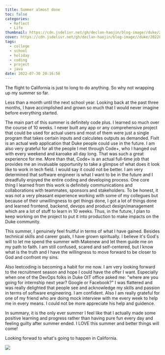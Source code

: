 ```yaml
---
title: Summer almost done
toc: false
categories:
  - Reflect
  - Life
thumbnail: https://cdn.jsdelivr.net/gh/declan-haojin/blog-image//duke/20220731013547.png
cover: https://cdn.jsdelivr.net/gh/declan-haojin/blog-image//duke/20220731013547.png
tags:
  - college
  - school
  - holiday
  - coding
  - project
  - java
date: 2022-07-30 20:16:58
---
```


The flight to California is just to long to do anything. So why not wrapping up my summer so far.



Less than a month until the next school year. Looking back at the past three months, I have accimplished and grown so much that I would never imagine before everything started.

The main part of this summer is definitely code plus. I learned so much over the course of 10 weeks. I never built any app or any comprehensive project that could be used for actual users and most of them were just a single program that takes certain inputs and calculates outputs as demanded. FixIt is an actual web application that Duke people could use in the future. I am also very grateful for all the people I met through Code+, who I hanged out with every weekend and karoake all day long. That was such a great experience for me. More than that, Code+ is an actual full-time job that provides me an invaluable opportunity to take a glimpse of what does it look like to work in tech field. I would say it could not be better. I am very determined that software engineer is what I want to be in the future and I dreadfully enjoyed the entire coding and developing process. One core thing I learned from this work is definitely communications and collaborations with teammates, sponsors and stakeholders. To be honest, it was not a very pleasant experience working with some of my collegues but because of their unwillingness to get things done, I got a lot of things done and learned frontend, backend, devops and product design/management which are a lot of stuff to learn in 10 weeks. Thus, in the future, I plan to keep working on the project to put it into production to make impacts on the Duke community.

This summer, I genuinely feel fruitful in terms of what I have gained. Besides technical skills and career goals, I have grown spiritually. I believe it's God's will to let me spend the summer with Makenew and let them guide me on my path to faith. I am still confused, scared and self-centered, but I know what is the truth and I have the willingness to move forward to be closer to God and confront my sins.

Also leetcoding is becoming a habit for me now. I am very looking forward to the recruitment season and hope I could have the offer I want. Especially when one of the DevOps folks in Duke OIT office asked me: "where are you going for internship next year? Google or Facebook?" I was flattered and was really delighted that people see and acknowledge my skills and passion in terms of software engineering. I am confident. Also I am really grateful for one of my friend who are doing mock interview with me every week to help me in every means. I could not be more appreciate his help and guidence.

In summary, it is the only ever summer I feel like that I actually made some positive learning and progress rather than having pure fun every day and feeling guilty after summer ended. I LOVE this summer and better things will come!

Looking forwad to what's going to happen in California.

![](https://cdn.jsdelivr.net/gh/declan-haojin/blog-image//duke/20220731013433.png)
